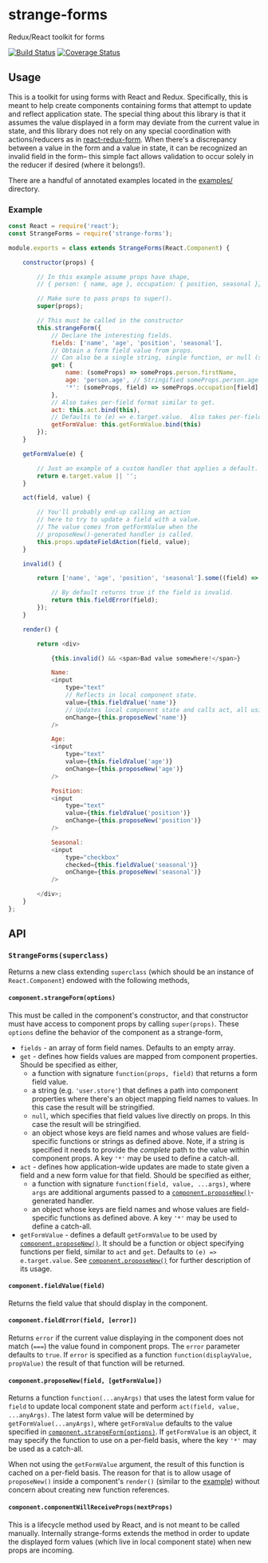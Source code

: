 # strange-forms

Redux/React toolkit for forms

[![Build Status](https://travis-ci.org/BigRoomStudios/strange-forms.svg?branch=master)](https://travis-ci.org/BigRoomStudios/strange-forms)
[![Coverage Status](https://coveralls.io/repos/BigRoomStudios/strange-forms/badge.svg?branch=master&service=github)](https://coveralls.io/github/BigRoomStudios/strange-forms?branch=master)

## Usage
This is a toolkit for using forms with React and Redux.  Specifically, this is meant to help create components containing forms that attempt to update and reflect application state.  The special thing about this library is that it assumes the value displayed in a form may deviate from the current value in state, and this library does not rely on any special coordination with actions/reducers as in [react-redux-form](https://github.com/davidkpiano/react-redux-form).  When there's a discrepancy between a value in the form and a value in state, it can be recognized an invalid field in the form– this simple fact allows validation to occur solely in the reducer if desired (where it belongs!).

There are a handful of annotated examples located in the [examples/](./examples) directory.

### Example
```js
const React = require('react');
const StrangeForms = require('strange-forms');

module.exports = class extends StrangeForms(React.Component) {

    constructor(props) {

        // In this example assume props have shape,
        // { person: { name, age }, occupation: { position, seasonal }}

        // Make sure to pass props to super().
        super(props);

        // This must be called in the constructor
        this.strangeForm({
            // Declare the interesting fields.
            fields: ['name', 'age', 'position', 'seasonal'],
            // Obtain a form field value from props.
            // Can also be a single string, single function, or null (see API docs).
            get: {
                name: (someProps) => someProps.person.firstName,
                age: 'person.age', // Stringified someProps.person.age
                '*': (someProps, field) => someProps.occupation[field] // Catch-all for other fields
            },
            // Also takes per-field format similar to get.
            act: this.act.bind(this),
            // Defaults to (e) => e.target.value.  Also takes per-field format similar to get.
            getFormValue: this.getFormValue.bind(this)
        });
    }

    getFormValue(e) {

        // Just an example of a custom handler that applies a default.
        return e.target.value || '';
    }

    act(field, value) {

        // You'll probably end-up calling an action
        // here to try to update a field with a value.
        // The value comes from getFormValue when the
        // proposeNew()-generated handler is called.
        this.props.updateFieldAction(field, value);
    }

    invalid() {

        return ['name', 'age', 'position', 'seasonal'].some((field) => {

            // By default returns true if the field is invalid.
            return this.fieldError(field);
        });
    }

    render() {

        return <div>

            {this.invalid() && <span>Bad value somewhere!</span>}

            Name:
            <input
                type="text"
                // Reflects in local component state.
                value={this.fieldValue('name')}
                // Updates local component state and calls act, all using getFormValue option.
                onChange={this.proposeNew('name')}
            />

            Age:
            <input
                type="text"
                value={this.fieldValue('age')}
                onChange={this.proposeNew('age')}
            />

            Position:
            <input
                type="text"
                value={this.fieldValue('position')}
                onChange={this.proposeNew('position')}
            />

            Seasonal:
            <input
                type="checkbox"
                checked={this.fieldValue('seasonal')}
                onChange={this.proposeNew('seasonal')}
            />

        </div>;
    }
};
```

## API
### `StrangeForms(superclass)`
Returns a new class extending `superclass` (which should be an instance of `React.Component`) endowed with the following methods,

#### `component.strangeForm(options)`
This must be called in the component's constructor, and that constructor must have access to component props by calling `super(props)`.  These `options` define the behavior of the component as a strange-form,
 - `fields` - an array of form field names.  Defaults to an empty array.
 - `get` - defines how fields values are mapped from component properties.  Should be specified as either,
   - a function with signature `function(props, field)` that returns a form field value.
   - a string (e.g. `'user.store'`) that defines a path into component properties where there's an object mapping field names to values.  In this case the result will be stringified.
   - `null`, which specifies that field values live directly on props.  In this case the result will be stringified.
   - an object whose keys are field names and whose values are field-specific functions or strings as defined above.  Note, if a string is specified it needs to provide the _complete_ path to the value within component props.  A key `'*'` may be used to define a catch-all.
 - `act` - defines how application-wide updates are made to state given a field and a new form value for that field.  Should be specified as either,
   - a function with signature `function(field, value, ...args)`, where `args` are additional arguments passed to a [`component.proposeNew()`](#componentproposenewfield-getformvalue)-generated handler.
   - an object whose keys are field names and whose values are field-specific functions as defined above.  A key `'*'` may be used to define a catch-all.
 - `getFormValue` - defines a default `getFormValue` to be used by [`component.proposeNew()`](#componentproposenewfield-getformvalue).  It should be a function or object specifying functions per field, similar to `act` and `get`.  Defaults to `(e) => e.target.value`.  See [`component.proposeNew()`](#componentproposenewfield-getformvalue) for further description of its usage.

#### `component.fieldValue(field)`
Returns the field value that should display in the component.

#### `component.fieldError(field, [error])`
Returns `error` if the current value displaying in the component does not match (`===`) the value found in component props.  The `error` parameter defaults to `true`.  If `error` is specified as a function `function(displayValue, propValue)` the result of that function will be returned.

#### `component.proposeNew(field, [getFormValue])`
Returns a function `function(...anyArgs)` that uses the latest form value for `field` to update local component state and perform `act(field, value, ...anyArgs)`.  The latest form value will be determined by `getFormValue(...anyArgs)`, where `getFormValue` defaults to the value specified in [`component.strangeForm(options)`](#componentstrangeformoptions).  If `getFormValue` is an object, it may specify the function to use on a per-field basis, where the key `'*'` may be used as a catch-all.

When not using the `getFormValue` argument, the result of this function is cached on a per-field basis.  The reason for that is to allow usage of `proposeNew()` inside a component's `render()` (similar to the [example](#example)) without concern about creating new function references.

#### `component.componentWillReceiveProps(nextProps)`
This is a lifecycle method used by React, and is not meant to be called manually.  Internally strange-forms extends the method in order to update the displayed form values (which live in local component state) when new props are incoming.
